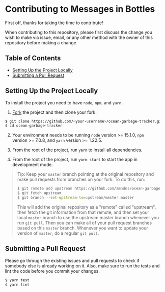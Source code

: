 # Contributing to Messages in Bottles

First off, thanks for taking the time to contribute!

When contributing to this repository, please first discuss the change you wish to make via issue, email, or any other method with the owner of this repository before making a change.

## Table of Contents
  - [Setting Up the Project Locally](#setting-up-the-project-locally)
  - [Submitting a Pull Request](#submitting-a-pull-request)

## Setting Up the Project Locally

To install the project you need to have `node`, `npm`, and `yarn`.

1. [Fork](https://help.github.com/articles/fork-a-repo/) the project and then clone your fork:

```sh
$ git clone https://github.com/<your-username>/ocean-garbage-tracker.git
$ cd ocean-garbage-tracker
```

2. Your environment needs to be running `node` version >= 15.1.0, `npm` version >= 7.0.8, and `yarn` version >= 1.22.5.

3. From the root of the project, run `yarn` to install all dependencies.

4. From the root of the project, run `yarn start` to start the app in development mode. 

> Tip: Keep your `master` branch pointing at the original repository and make
> pull requests from branches on your fork. To do this, run:
>
> ```sh
> $ git remote add upstream https://github.com/amndns/ocean-garbage-tracker.git
> $ git fetch upstream
> $ git branch --set-upstream-to=upstream/master master
> ```
>
> This will add the original repository as a "remote" called "upstream", then
> fetch the git information from that remote, and then set your local `master`
> branch to use the upstream master branch whenever you run `git pull`. Then you
> can make all of your pull request branches based on this `master` branch.
> Whenever you want to update your version of `master`, do a regular `git pull`.

## Submitting a Pull Request

Please go through the existing issues and pull requests to check if somebody else is already working on it. Also, make sure to run the tests and lint the code before you commit your changes.

```sh
$ yarn test
$ yarn lint
```
